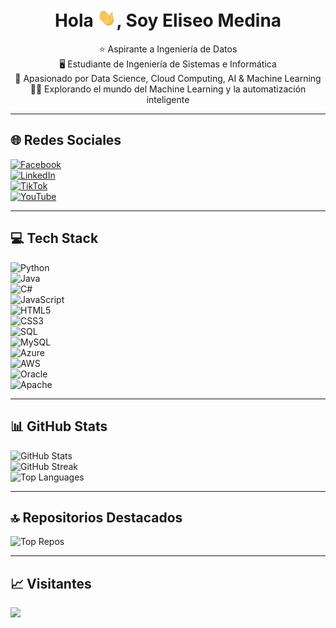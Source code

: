 <h1 align="center">Hola <img src="https://raw.githubusercontent.com/ABSphreak/ABSphreak/master/gifs/Hi.gif" width="30px">, Soy Eliseo Medina</h1>

<p align="center">
⭐ Aspirante a Ingeniería de Datos<br>
🖥️ Estudiante de Ingeniería de Sistemas e Informática<br>
🚀 Apasionado por Data Science, Cloud Computing, AI & Machine Learning<br>
👨‍💻 Explorando el mundo del Machine Learning y la automatización inteligente<br>
</p>

---

## 🌐 Redes Sociales

[![Facebook](https://img.shields.io/badge/Facebook-%231877F2.svg?logo=Facebook&logoColor=white)](https://facebook.com/EmDevX)  
[![LinkedIn](https://img.shields.io/badge/LinkedIn-%230077B5.svg?logo=linkedin&logoColor=white)](https://www.linkedin.com/in/eliseo-medina/)  
[![TikTok](https://img.shields.io/badge/TikTok-%23000000.svg?logo=TikTok&logoColor=white)](https://tiktok.com/@EmDevX)  
[![YouTube](https://img.shields.io/badge/YouTube-%23FF0000.svg?logo=YouTube&logoColor=white)](https://youtube.com/@EmDevX)

---

## 💻 Tech Stack

![Python](https://img.shields.io/badge/Python-3776AB?style=for-the-badge&logo=python&logoColor=white)  
![Java](https://img.shields.io/badge/Java-ED8B00?style=for-the-badge&logo=openjdk&logoColor=white)  
![C#](https://img.shields.io/badge/C%23-239120?style=for-the-badge&logo=c-sharp&logoColor=white)  
![JavaScript](https://img.shields.io/badge/JavaScript-F7DF1E?style=for-the-badge&logo=javascript&logoColor=black)  
![HTML5](https://img.shields.io/badge/HTML5-E34F26?style=for-the-badge&logo=html5&logoColor=white)  
![CSS3](https://img.shields.io/badge/CSS3-1572B6?style=for-the-badge&logo=css3&logoColor=white)  
![SQL](https://img.shields.io/badge/SQL-003B57?style=for-the-badge&logo=postgresql&logoColor=white)  
![MySQL](https://img.shields.io/badge/MySQL-4479A1?style=for-the-badge&logo=mysql&logoColor=white)  
![Azure](https://img.shields.io/badge/Azure-0078D4?style=for-the-badge&logo=microsoftazure&logoColor=white)  
![AWS](https://img.shields.io/badge/AWS-FF9900?style=for-the-badge&logo=amazonaws&logoColor=white)  
![Oracle](https://img.shields.io/badge/Oracle-F80000?style=for-the-badge&logo=oracle&logoColor=white)  
![Apache](https://img.shields.io/badge/Apache-D42029?style=for-the-badge&logo=apache&logoColor=white)

---

## 📊 GitHub Stats

![GitHub Stats](https://github-readme-stats.vercel.app/api?username=EmDevX&theme=dark&hide_border=false&include_all_commits=true&count_private=true)  
![GitHub Streak](https://github-readme-streak-stats.herokuapp.com/?user=EmDevX&theme=dark&hide_border=false)  
![Top Languages](https://github-readme-stats.vercel.app/api/top-langs/?username=EmDevX&theme=dark&hide_border=false&layout=compact)

---

## 🔝 Repositorios Destacados

![Top Repos](https://github-contributor-stats.vercel.app/api?username=EmDevX&limit=5&theme=dark&combine_all_yearly_contributions=true)

---

## 📈 Visitantes

[![](https://visitcount.itsvg.in/api?id=EmDevX&icon=0&color=0)](https://visitcount.itsvg.in)

<!-- Creado con GPRM ( https://gprm.itsvg.in ) -->
